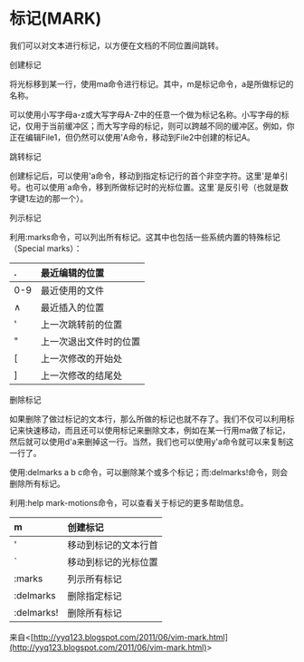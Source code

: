 # 标记\(MARK\)

我们可以对文本进行标记，以方便在文档的不同位置间跳转。

创建标记

将光标移到某一行，使用ma命令进行标记。其中，m是标记命令，a是所做标记的名称。

可以使用小写字母a-z或大写字母A-Z中的任意一个做为标记名称。小写字母的标记，仅用于当前缓冲区；而大写字母的标记，则可以跨越不同的缓冲区。例如，你正在编辑File1，但仍然可以使用'A命令，移动到File2中创建的标记A。

跳转标记

创建标记后，可以使用'a命令，移动到指定标记行的首个非空字符。这里'是单引号。也可以使用\`a命令，移到所做标记时的光标位置。这里\`是反引号（也就是数字键1左边的那一个）。

列示标记

利用:marks命令，可以列出所有标记。这其中也包括一些系统内置的特殊标记（Special marks）：

| . | 最近编辑的位置 |
| :--- | :--- |
| 0-9 | 最近使用的文件 |
| ∧ | 最近插入的位置 |
| ' | 上一次跳转前的位置 |
| " | 上一次退出文件时的位置 |
| \[ | 上一次修改的开始处 |
| \] | 上一次修改的结尾处 |

删除标记

如果删除了做过标记的文本行，那么所做的标记也就不存了。我们不仅可以利用标记来快速移动，而且还可以使用标记来删除文本，例如在某一行用ma做了标记，然后就可以使用d'a来删掉这一行。当然，我们也可以使用y'a命令就可以来复制这一行了。

使用:delmarks a b c命令，可以删除某个或多个标记；而:delmarks!命令，则会删除所有标记。

利用:help mark-motions命令，可以查看关于标记的更多帮助信息。

| m | 创建标记 |
| :--- | :--- |
| ' | 移动到标记的文本行首 |
| \` | 移动到标记的光标位置 |
| :marks | 列示所有标记 |
| :delmarks | 删除指定标记 |
| :delmarks! | 删除所有标记 |

来自&lt;[http://yyq123.blogspot.com/2011/06/vim-mark.html](http://yyq123.blogspot.com/2011/06/vim-mark.html)&gt;

